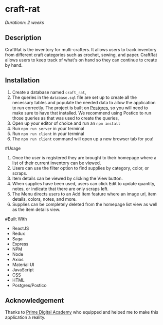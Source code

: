 # craft-rat

_Durationn: 2 weeks_ 

## Description
CraftRat is the inventory for multi-crafters. It allows users to track inventory from different craft categories such as crochet, sewing, and paper. CraftRat allows users to keep track of what's on hand so they can continue to create by hand.  

## Installation


1. Create a database named `craft_rat`,
2. The queries in the `database.sql` file are set up to create all the necessary tables and populate the needed data to allow the application to run correctly. The project is built on [Postgres](https://www.postgresql.org/download/), so you will need to make sure to have that installed. We recommend using Postico to run those queries as that was used to create the queries, 
3. Open up your editor of choice and run an `npm install`
4. Run `npm run server` in your terminal
5. Run `npm run client` in your terminal
6. The `npm run client` command will open up a new browser tab for you!


#Usage

1. Once the user is registered they are brought to their homepage where a list of their current inventory can be viewed. 
2. Users can use the filter option to find supplies by category, color, or scraps.  
3. Item details can be viewed by clicking the View button. 
4. When supplies have been used, users can click Edit to update quantity, notes, or indicate that there are only scraps left. 
5. The Menu directs users to an Add Item feature where an image url, item details, colors, notes, and more. 
6. Supplies can be completely deleted from the homepage list view as well as the item details view. 


#Built With

- ReactJS
- Redux
- Saga
- Express
- NPM
- Node
- Axios
- Material UI
- JavaScript
- CSS
- HTML
- Postgres/Postico



## Acknowledgement
Thanks to [Prime Digital Academy](www.primeacademy.io) who equipped and helped me to make this application a reality. 


